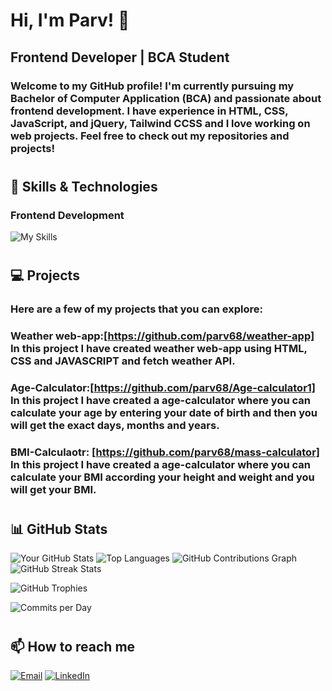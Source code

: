 # Hi, I'm Parv! 👋

## Frontend Developer | BCA Student

### Welcome to my GitHub profile! I'm currently pursuing my Bachelor of Computer Application (BCA) and passionate about frontend development. I have experience in HTML, CSS, JavaScript, and jQuery, Tailwind CCSS and I love working on web projects. Feel free to check out my repositories and projects!
#

## 🚀 Skills & Technologies

### Frontend Development
![My Skills](https://skillicons.dev/icons?i=html,css,js,jquery,tailwindcss,bootstrap,github,git)
#

## 💻 Projects

### Here are a few of my projects that you can explore:

### Weather web-app:[https://github.com/parv68/weather-app] In this project I have created weather web-app using HTML, CSS and JAVASCRIPT and fetch weather API.

### Age-Calculator:[https://github.com/parv68/Age-calculator1] In this project I have created a age-calculator where you can calculate your age by entering your date of birth and then you will get the exact days, months and years.

### BMI-Calculaotr: [https://github.com/parv68/mass-calculator] In this project I have created a age-calculator where you can calculate your BMI according your height and weight and you will get your BMI.

#
## 📊 GitHub Stats

![Your GitHub Stats](https://github-readme-stats.vercel.app/api?username=parv68&show_icons=true&theme=tokyonight)
![Top Languages](https://github-readme-stats.vercel.app/api/top-langs/?username=parv68&layout=compact&theme=tokyonight)
![GitHub Contributions Graph](https://github-readme-activity-graph.vercel.app/graph?username=parv68&theme=react-dark&hide_border=true&area=true)
![GitHub Streak Stats](https://streak-stats.demolab.com?user=parv68&theme=radical&hide_border=true)

![GitHub Trophies](https://github-profile-trophy.vercel.app/?username=parv68&theme=algolia)

![Commits per Day](https://github-profile-summary-cards.vercel.app/api/cards/productive-time?username=parv68&theme=radical)



#
## 📫 How to reach me
[![Email](https://img.shields.io/badge/-Email-D14836?style=flat&logo=Gmail&logoColor=white)](parvruhil68@gmail.com)
[![LinkedIn](https://img.shields.io/badge/-LinkedIn-blue?style=flat&logo=Linkedin&logoColor=white)](https://www.linkedin.com/in/parv-429659290/)
